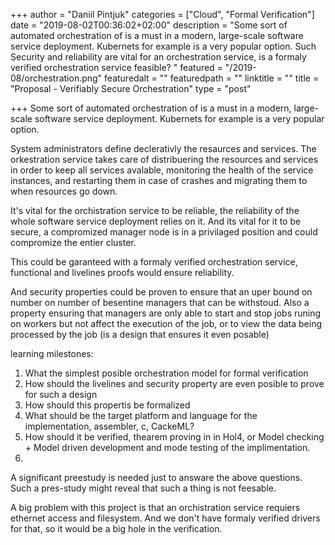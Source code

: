 +++
author = "Daniil Pintjuk"
categories = ["Cloud", "Formal Verification"]
date = "2019-08-02T00:36:02+02:00"
description = "Some sort of automated orchestration of is a must in a modern, large-scale software service  deployment.  Kubernets for example is a very popular option. Such Security and reliability are vital for an orchestration service, is a formaly verified orchestration service feasible? "
featured = "/2019-08/orchestration.png"
featuredalt = ""
featuredpath = ""
linktitle = ""
title = "Proposal - Verifiably Secure Orchestration"
type = "post"

+++
Some sort of automated orchestration of is a must in a modern, large-scale software service  deployment.  Kubernets for example is a very popular option.

System administrators define declerativly the resaurces and services. The orkestration service takes care of distribuering the resources and services in order to keep all services avalable, monitoring the health of the service instances, and restarting them in case of crashes and migrating them to when resources go down. 

It's vital for the orchistration service to be reliable, the reliability of the whole software service deployment relies on it. And its vital for it to be secure, a compromized manager node is in a privilaged position and could compromize the entier cluster.

This could be garanteed with a formaly verified orchestration service, functional and livelines proofs would ensure reliability. 

And security properties could be proven to ensure that an uper bound on number on number of besentine managers that can be withstoud. Also a property ensuring that managers are only able to start and stop jobs runing on workers but not affect the execution of the job, or to view the data being processed by the job (is a design that ensures it even posable)

learning milestones:

1. What the simplest posible orchestration model for formal verification
2. How should the livelines and security property are even posible to prove for such a design
3. How should this propertis be formalized
4. What should be the target platform and language for the implementation, assembler, c, CackeML?
5. How should it be verified, thearem proving in in Hol4, or Model checking + Model driven development and mode testing of the implimentation.
6. 

A significant preestudy is needed just to answare the above questions. Such a pres-study might reveal that such a thing is not feesable. 

A big problem with this project is that an orchistration service requiers ethernet access and filesystem. And we don't have formaly verified drivers for that, so it would be a big hole in the verification. 